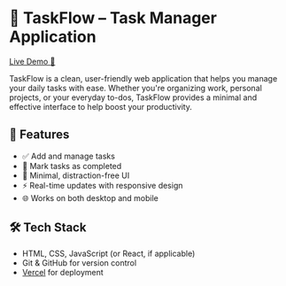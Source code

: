 # 📝 TaskFlow – Task Manager Application

[Live Demo 🚀](https://taskflow-drab.vercel.app/)

TaskFlow is a clean, user-friendly web application that helps you manage your daily tasks with ease.
Whether you're organizing work, personal projects, or your everyday to-dos, TaskFlow provides a minimal and effective interface to help boost your productivity.

## 🔑 Features

- ✅ Add and manage tasks
- 📌 Mark tasks as completed
- 🧼 Minimal, distraction-free UI
- ⚡ Real-time updates with responsive design
- 🌐 Works on both desktop and mobile

## 🛠️ Tech Stack

- HTML, CSS, JavaScript (or React, if applicable)
- Git & GitHub for version control
- [Vercel](https://vercel.com) for deployment

